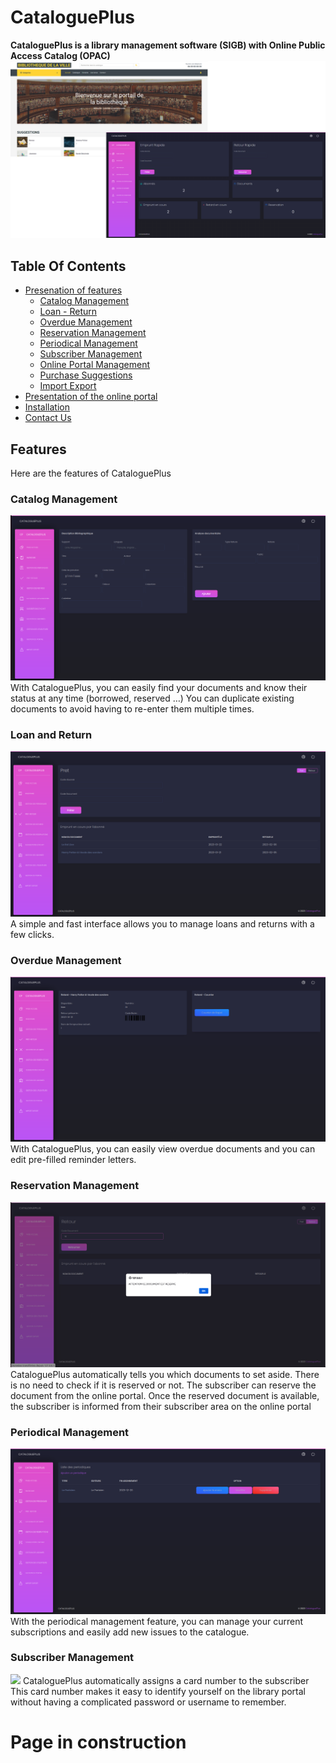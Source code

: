 # CataloguePlus
**CataloguePlus is a library management software (SIGB) with Online Public Access Catalog (OPAC)**
![](https://raw.githubusercontent.com/ludovic-ggn/CataloguePlus/main/Project%20picture/capture%20cataloge%20et%20espace%20admin.png)
## Table Of Contents
 - [Presenation of features](#Presentationoffeatures)
   - [Catalog Management](#-CatalogManagement)
   - [Loan - Return](#-LoanReturn)
   - [Overdue Management](#-OverdueManagement)
   - [Reservation Management](#-ReservationManagement)
   - [Periodical Management](#-PeriodicalManagement)
   - [Subscriber Management](#-SubscriberManagement)
   - [Online Portal Management](#-OnlinePortalManagement)
   - [Purchase Suggestions](#-PurchaseSuggestions)
   - [Import Export](#-importexport)
 - [Presentation of the online portal](#Presentationoftheonlineportal)
 - [Installation](#Installation)
 - [Contact Us](#Contact-Us)
## Features
Here are the features of CataloguePlus
### Catalog Management
![](https://raw.githubusercontent.com/ludovic-ggn/CataloguePlus/main/Project%20picture/catalogue.png)
With CataloguePlus, you can easily find your documents and know their status at any time 
(borrowed, reserved …)
You can duplicate existing documents to avoid having to re-enter them multiple times.
### Loan and Return
![](https://raw.githubusercontent.com/ludovic-ggn/CataloguePlus/main/Project%20picture/pret%20et%20retour.png)
A simple and fast interface allows you to manage loans and returns with a few clicks.
### Overdue Management
![](https://raw.githubusercontent.com/ludovic-ggn/CataloguePlus/main/Project%20picture/gestion%20des%20retards.png)
With CataloguePlus, you can easily view overdue documents and you can edit pre-filled reminder 
letters.
### Reservation Management
![](https://raw.githubusercontent.com/ludovic-ggn/CataloguePlus/main/Project%20picture/Reservations.png)
CataloguePlus automatically tells you which documents to set aside.
There is no need to check if it is reserved or not.
The subscriber can reserve the document from the online portal.
Once the reserved document is available, the subscriber is informed from their subscriber area on 
the online portal
### Periodical Management
![](https://raw.githubusercontent.com/ludovic-ggn/CataloguePlus/main/Project%20picture/gestion%20des%20periodiques.png)
With the periodical management feature, you can manage your current subscriptions and easily add 
new issues to the catalogue.
### Subscriber Management
![](https://raw.githubusercontent.com/ludovic-ggn/CataloguePlus/main/Project%20picture/gestion%20des%20abonn%C3%A9s.png)
CataloguePlus automatically assigns a card number to the subscriber
This card number makes it easy to identify yourself on the library portal without having a 
complicated password or username to remember.
# Page in construction

